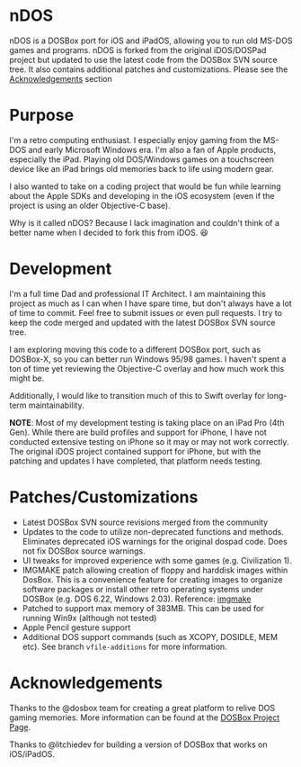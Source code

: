 nDOS
====
nDOS is a DOSBox port for iOS and iPadOS, allowing you to run old MS-DOS games and programs. nDOS is forked from the original iDOS/DOSPad project but updated to use the latest code from the DOSBox SVN source tree. It also contains additional patches and customizations. Please see the [Acknowledgements](#acknowledgements) section

Purpose
====
I'm a retro computing enthusiast. I especially enjoy gaming from the MS-DOS and early Microsoft Windows era. I'm also a fan of Apple products, especially the iPad. Playing old DOS/Windows games on a touchscreen device like an iPad brings old memories back to life using modern gear. 

I also wanted to take on a coding project that would be fun while learning about the Apple SDKs and developing in the iOS ecosystem (even if the project is using an older Objective-C base).

Why is it called nDOS? Because I lack imagination and couldn't think of a better name when I decided to fork this from iDOS. 😆

Development
====
I'm a full time Dad and professional IT Architect. I am maintaining this project as much as I can when I have spare time, but don't always have a lot of time to commit. Feel free to submit issues or even pull requests. I try to keep the code merged and updated with the latest DOSBox SVN source tree. 

I am exploring moving this code to a different DOSBox port, such as DOSBox-X, so you can better run Windows 95/98 games. I haven't spent a ton of time yet reviewing the Objective-C overlay and how much work this might be. 

Additionally, I would like to transition much of this to Swift overlay for long-term maintainability. 

**NOTE**: Most of my development testing is taking place on an iPad Pro (4th Gen). While there are build profiles and support for iPhone, I have not conducted extensive testing on iPhone so it may or may not work correctly. The original iDOS project contained support for iPhone, but with the patching and updates I have completed, that platform needs testing.

Patches/Customizations
====
* Latest DOSBox SVN source revisions merged from the community
* Updates to the code to utilize non-deprecated functions and methods. Eliminates deprecated iOS warnings for the original dospad code. Does not fix DOSBox source warnings.
* UI tweaks for improved experience with some games (e.g. Civilization 1).
* IMGMAKE patch allowing creation of floppy and harddisk images within DosBox. This is a convenience feature for creating images to organize software packages or install other retro operating systems under DOSBox (e.g. DOS 6.22, Windows 2.03). Reference: [imgmake](https://www.vogons.org/viewtopic.php?t=19349)
* Patched to support max memory of 383MB. This can be used for running Win9x (although not tested)
* Apple Pencil gesture support
* Additional DOS support commands (such as XCOPY, DOSIDLE, MEM etc). See branch `vfile-additions` for more information.

Acknowledgements
====
Thanks to the @dosbox team for creating a great platform to relive DOS gaming memories. More information can be found at the [DOSBox Project Page](https://www.dosbox.com/).

Thanks to @litchiedev for building a version of DOSBox that works on iOS/iPadOS. 


